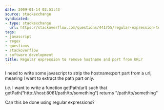 ```yaml
---
date: 2009-01-14 02:51:43
source: stackexchange
syndicated:
- type: stackexchange
  url: https://stackoverflow.com/questions/441755/regular-expression-to-remove-hostname-and-port-from-url
tags:
- javascript
- regex
- questions
- stackoverflow
- software development
title: Regular expression to remove hostname and port from URL?
---
```


I need to write some javascript to strip the hostname:port part from a url, meaning I want to extract the path part only.

i.e. I want to write a function getPath(url) such that getPath("http://host:8081/path/to/something") returns "/path/to/something"

Can this be done using regular expressions?